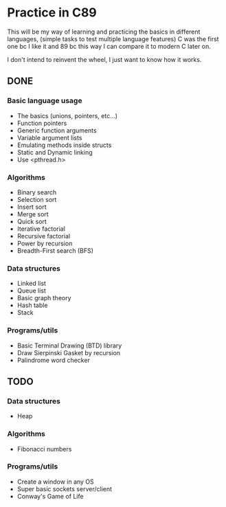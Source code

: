 # Practice in C89
This will be my way of learning and practicing the basics in 
different languages, (simple tasks to test multiple language 
features) C was the first one bc I like it and 89 bc this 
way I can compare it to modern C later on.

I don't intend to reinvent the wheel, I just want to know 
how it works.

## DONE
### Basic language usage
- The basics (unions, pointers, etc...)
- Function pointers
- Generic function arguments
- Variable argument lists 
- Emulating methods inside structs
- Static and Dynamic linking
- Use <pthread.h> 
### Algorithms
- Binary search
- Selection sort
- Insert sort
- Merge sort
- Quick sort
- Iterative factorial
- Recursive factorial
- Power by recursion
- Breadth-First search (BFS)
### Data structures
- Linked list
- Queue list
- Basic graph theory
- Hash table
- Stack
### Programs/utils
- Basic Terminal Drawing (BTD) library 
- Draw Sierpinski Gasket by recursion
- Palindrome word checker

## TODO
### Data structures
- Heap
### Algorithms
- Fibonacci numbers
### Programs/utils
- Create a window in any OS
- Super basic sockets server/client 
- Conway's Game of Life
